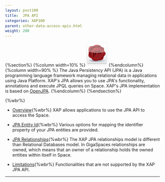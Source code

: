 ```yaml
---
layout: post100
title:  JPA API
categories: XAP100
parent: other-data-access-apis.html
weight: 200
---
```




{%section%}
{%column width=10% %}
![jpa.png](/attachment_files/subject/jpa.png)
{%endcolumn%}
{%column width=90% %}
The Java Persistency API (JPA) is a Java programming language framework managing relational data in applications using Java Platform. XAP's JPA allows you to use JPA's functionality, annotations and execute JPQL queries on Space. XAP's JPA implementation is based on [OpenJPA](http://openjpa.apache.org/).
{%endcolumn%}
{%endsection%}


{%wbr%}

- [Overview](./jpa-api.html){%wbr%}
XAP allows applications to use the JPA API to access the Space.

- [JPA Entity Id](./jpa-entity-id.html){%wbr%}
Various options for mapping the identifier property of your JPA entities are provided.

- [JPA Relationships](./jpa-relationships.html){%wbr%}
The XAP JPA relationships model is different than Relational Databases model. In GigaSpaces relationships are owned, which means that an owner of a relationship holds the owned entities within itself in Space.

- [Limitations](./jpa-limitations.html){%wbr%}
Functionalities that are not supported by the XAP JPA API.


<hr/>